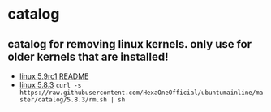 # catalog

## catalog for removing linux kernels. only use for older kernels that are installed!

- [linux 5.9rc1](https://github.com/HexaOneOfficial/ubuntumainline/tree/master/catalog/5.9-rc1)                                 [README](https://github.com/HexaOneOfficial/ubuntumainline/blob/master/catalog/5.9-rc1/README.md)
- [linux 5.8.3](https://github.com/HexaOneOfficial/ubuntumainline/tree/master/catalog/5.8.3) `curl -s https://raw.githubusercontent.com/HexaOneOfficial/ubuntumainline/master/catalog/5.8.3/rm.sh | sh`
